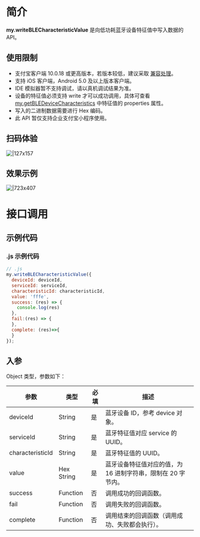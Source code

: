 # 简介
**my.writeBLECharacteristicValue** 是向低功耗蓝牙设备特征值中写入数据的 API。

## 使用限制

- 支付宝客户端 10.0.18 或更高版本，若版本较低，建议采取 [兼容处理](https://opendocs.alipay.com/mini/framework/compatibility)。
- 支持 iOS 客户端，Android 5.0 及以上版本客户端。
- IDE 模拟器暂不支持调试，请以真机调试结果为准。
- 设备的特征值必须支持 write 才可以成功调用，具体可查看 [my.getBLEDeviceCharacteristics](https://opendocs.alipay.com/mini/api/fmg9gg) 中特征值的 properties 属性。
- 写入的二进制数据需要进行 Hex 编码。
- 此 API 暂仅支持企业支付宝小程序使用。

## 扫码体验

![|127x157](https://gw.alipayobjects.com/zos/skylark-tools/public/files/8aae99376efa68fe095baa0df0d8b5ed.jpeg#align=left&display=inline&height=157&margin=%5Bobject%20Object%5D&originHeight=157&originWidth=127&status=done&style=stroke&width=127)

## 效果示例

![|723x407](https://gw.alipayobjects.com/zos/skylark-tools/public/files/a1cbb9495099802ce89177102af3138f.png#align=left&display=inline&height=420&margin=%5Bobject%20Object%5D&originHeight=720&originWidth=1280&status=done&style=stroke&width=746)

# 接口调用

## 示例代码

### .js 示例代码
```javascript
// .js
my.writeBLECharacteristicValue({
  deviceId: deviceId,
  serviceId: serviceId,
  characteristicId: characteristicId,
  value: 'fffe',
  success: (res) => {
    console.log(res)
  },
  fail:(res) => {
  },
  complete: (res)=>{
  }
});
```

## 入参
Object 类型，参数如下：

| **参数** | **类型** | **必填** | **描述** |
| --- | --- | --- | --- |
| deviceId | String | 是 | 蓝牙设备 ID，参考 device 对象。 |
| serviceId | String | 是 | 蓝牙特征值对应 service 的 UUID。 |
| characteristicId | String | 是 | 蓝牙特征值的 UUID。 |
| value | Hex String | 是 | 蓝牙设备特征值对应的值，为 16 进制字符串，限制在 20 字节内。 |
| success | Function | 否 | 调用成功的回调函数。 |
| fail | Function | 否 | 调用失败的回调函数。 |
| complete | Function | 否 | 调用结束的回调函数（调用成功、失败都会执行）。 |


